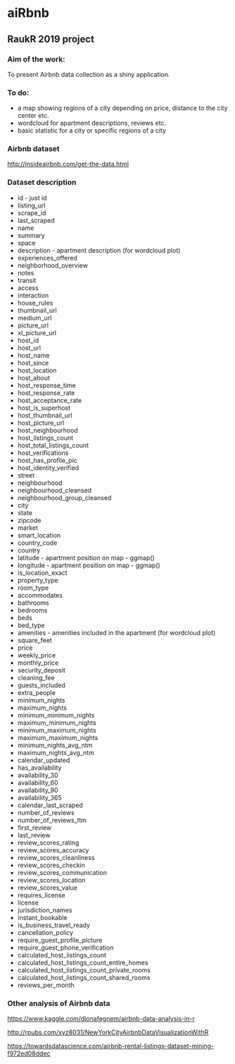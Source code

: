 # aiRbnb
## RaukR 2019 project

### Aim of the work:

To present Airbnb data collection as a shiny application.

### To do:
+ a map showing regions of a city depending on price, distance to the city center etc. 
+ wordcloud for apartment descriptions, reviews etc.
+ basic statistic for a city or specific regions of a city

### Airbnb dataset
http://insideairbnb.com/get-the-data.html

### Dataset description

+ id - just id                                        
+ listing_url                                 
+ scrape_id                              
+ last_scraped                               
+ name                                      
+ summary                                    
+ space                                       
+ description - apartment description (for wordcloud plot)                                
+ experiences_offered                       
+ neighborhood_overview                      
+ notes                                     
+ transit                                    
+ access                                    
+ interaction                             
+ house_rules                               
+ thumbnail_url                             
+ medium_url                          
+ picture_url                                
+ xl_picture_url                            
+ host_id                                   
+ host_url                                   
+ host_name                                 
+ host_since                              
+ host_location                            
+ host_about                              
+ host_response_time                       
+ host_response_rate                       
+ host_acceptance_rate                      
+ host_is_superhost                        
+ host_thumbnail_url                        
+ host_picture_url                         
+ host_neighbourhood                       
+ host_listings_count                       
+ host_total_listings_count                 
+ host_verifications                    
+ host_has_profile_pic                   
+ host_identity_verified                    
+ street                           
+ neighbourhood                          
+ neighbourhood_cleansed              
+ neighbourhood_group_cleansed             
+ city                                       
+ state                                       
+ zipcode                                     
+ market                                     
+ smart_location                              
+ country_code                               
+ country                                    
+ latitude - apartment position on map - ggmap()                                 
+ longitude - apartment position on map - ggmap()                             
+ is_location_exact                           
+ property_type                              
+ room_type                                  
+ accommodates                               
+ bathrooms                                   
+ bedrooms                                    
+ beds                                       
+ bed_type                                   
+ amenities - amenities included in the apartment (for wordcloud plot)                              
+ square_feet                                 
+ price                                  
+ weekly_price                               
+ monthly_price                               
+ security_deposit                            
+ cleaning_fee                               
+ guests_included                             
+ extra_people                               
+ minimum_nights                              
+ maximum_nights                              
+ minimum_minimum_nights                      
+ maximum_minimum_nights                      
+ minimum_maximum_nights                      
+ maximum_maximum_nights                      
+ minimum_nights_avg_ntm                      
+ maximum_nights_avg_ntm                   
+ calendar_updated                           
+ has_availability                          
+ availability_30                            
+ availability_60                             
+ availability_90                            
+ availability_365                            
+ calendar_last_scraped                     
+ number_of_reviews                         
+ number_of_reviews_ltm                     
+ first_review                              
+ last_review                              
+ review_scores_rating                  
+ review_scores_accuracy                     
+ review_scores_cleanliness                  
+ review_scores_checkin                  
+ review_scores_communication              
+ review_scores_location                  
+ review_scores_value                      
+ requires_license                           
+ license                                    
+ jurisdiction_names                         
+ instant_bookable                           
+ is_business_travel_ready                    
+ cancellation_policy                    
+ require_guest_profile_picture             
+ require_guest_phone_verification           
+ calculated_host_listings_count            
+ calculated_host_listings_count_entire_homes
+ calculated_host_listings_count_private_rooms
+ calculated_host_listings_count_shared_rooms
+ reviews_per_month

### Other analysis of Airbnb data

https://www.kaggle.com/djonafegnem/airbnb-data-analysis-in-r

http://rpubs.com/xyz8031/NewYorkCityAirbnbDataVisualizationWithR

https://towardsdatascience.com/airbnb-rental-listings-dataset-mining-f972ed08ddec


